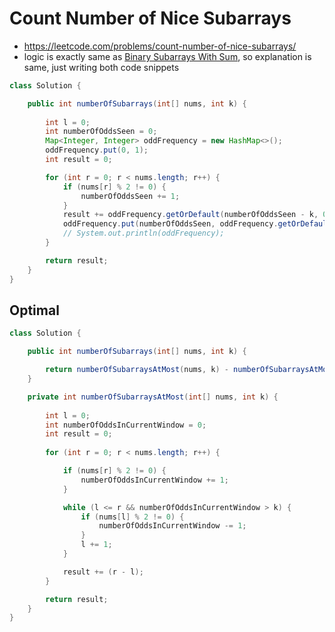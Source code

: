 # Count Number of Nice Subarrays

- https://leetcode.com/problems/count-number-of-nice-subarrays/
- logic is exactly same as [Binary Subarrays With Sum](./Binary%20Subarrays%20With%20Sum.md), so explanation is same, just writing both code snippets

```java
class Solution {

    public int numberOfSubarrays(int[] nums, int k) {
        
        int l = 0;
        int numberOfOddsSeen = 0;
        Map<Integer, Integer> oddFrequency = new HashMap<>();
        oddFrequency.put(0, 1);
        int result = 0;

        for (int r = 0; r < nums.length; r++) {
            if (nums[r] % 2 != 0) {
                numberOfOddsSeen += 1;
            }
            result += oddFrequency.getOrDefault(numberOfOddsSeen - k, 0);
            oddFrequency.put(numberOfOddsSeen, oddFrequency.getOrDefault(numberOfOddsSeen, 0) + 1);
            // System.out.println(oddFrequency);
        }

        return result;
    }
}
```

## Optimal

```java
class Solution {

    public int numberOfSubarrays(int[] nums, int k) {

        return numberOfSubarraysAtMost(nums, k) - numberOfSubarraysAtMost(nums, k - 1);
    }

    private int numberOfSubarraysAtMost(int[] nums, int k) {
        
        int l = 0;
        int numberOfOddsInCurrentWindow = 0;
        int result = 0;
        
        for (int r = 0; r < nums.length; r++) {

            if (nums[r] % 2 != 0) {
                numberOfOddsInCurrentWindow += 1;
            }

            while (l <= r && numberOfOddsInCurrentWindow > k) {
                if (nums[l] % 2 != 0) {
                    numberOfOddsInCurrentWindow -= 1;
                }
                l += 1;
            }

            result += (r - l);
        }

        return result;
    }
}
```
